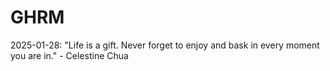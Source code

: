 # GHRM

2025-01-28: "Life is a gift. Never forget to enjoy and bask in every moment you are in." - Celestine Chua